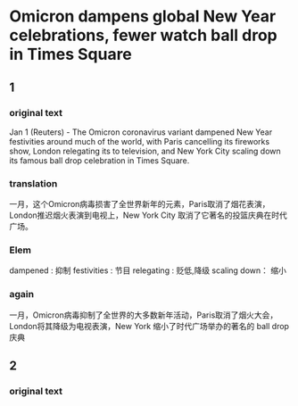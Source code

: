 # Omicron dampens global New Year celebrations, fewer watch ball drop in Times Square

## 1
### original text
Jan 1 (Reuters) - The Omicron coronavirus variant dampened New Year festivities around much of the world, with Paris cancelling its fireworks show, London relegating its to television, and New York City scaling down its famous ball drop celebration in Times Square.
### translation
一月，这个Omicron病毒损害了全世界新年的元素，Paris取消了烟花表演，London推迟烟火表演到电视上，New York City 取消了它著名的投篮庆典在时代广场。
### Elem
dampened : 抑制
festivities : 节目
relegating : 贬低,降级
scaling down： 缩小
### again
一月，Omicron病毒抑制了全世界的大多数新年活动，Paris取消了烟火大会，London将其降级为电视表演，New York 缩小了时代广场举办的著名的 ball drop 庆典

## 2
### original text


